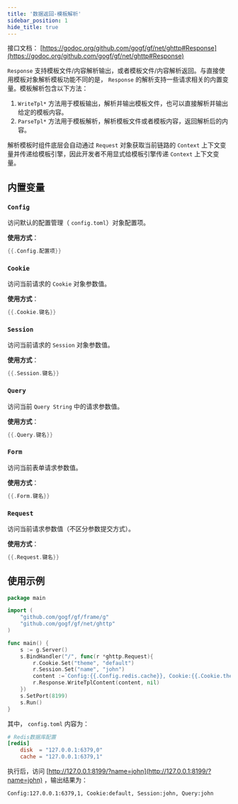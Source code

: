 ```yaml
---
title: '数据返回-模板解析'
sidebar_position: 1
hide_title: true
---
```


接口文档： [https://godoc.org/github.com/gogf/gf/net/ghttp#Response](https://godoc.org/github.com/gogf/gf/net/ghttp#Response)

`Response` 支持模板文件/内容解析输出，或者模板文件/内容解析返回。与直接使用模板对象解析模板功能不同的是， `Response` 的解析支持一些请求相关的内置变量。模板解析包含以下方法：

1. `WriteTpl*` 方法用于模板输出，解析并输出模板文件，也可以直接解析并输出给定的模板内容。
2. `ParseTpl*` 方法用于模板解析，解析模板文件或者模板内容，返回解析后的内容。

解析模板时组件底层会自动通过 `Request` 对象获取当前链路的 `Context` 上下文变量并传递给模板引擎，因此开发者不用显式给模板引擎传递 `Context` 上下文变量。

## 内置变量

### `Config`

访问默认的配置管理（ `config.toml`）对象配置项。

**使用方式**：

```go
{{.Config.配置项}}

```

### `Cookie`

访问当前请求的 `Cookie` 对象参数值。

**使用方式**：

```go
{{.Cookie.键名}}

```

### `Session`

访问当前请求的 `Session` 对象参数值。

**使用方式**：

```go
{{.Session.键名}}

```

### `Query`

访问当前 `Query String` 中的请求参数值。

**使用方式**：

```go
{{.Query.键名}}

```

### `Form`

访问当前表单请求参数值。

**使用方式**：

```go
{{.Form.键名}}

```

### `Request`

访问当前请求参数值（不区分参数提交方式）。

**使用方式**：

```go
{{.Request.键名}}

```

## 使用示例

```go
package main

import (
    "github.com/gogf/gf/frame/g"
    "github.com/gogf/gf/net/ghttp"
)

func main() {
    s := g.Server()
    s.BindHandler("/", func(r *ghttp.Request){
        r.Cookie.Set("theme", "default")
        r.Session.Set("name", "john")
        content :=`Config:{{.Config.redis.cache}}, Cookie:{{.Cookie.theme}}, Session:{{.Session.name}}, Query:{{.Query.name}}`
        r.Response.WriteTplContent(content, nil)
    })
    s.SetPort(8199)
    s.Run()
}

```

其中， `config.toml` 内容为：

```toml
# Redis数据库配置
[redis]
    disk  = "127.0.0.1:6379,0"
    cache = "127.0.0.1:6379,1"

```

执行后，访问 [http://127.0.0.1:8199/?name=john](http://127.0.0.1:8199/?name=john) ，输出结果为：

```html
Config:127.0.0.1:6379,1, Cookie:default, Session:john, Query:john

```
